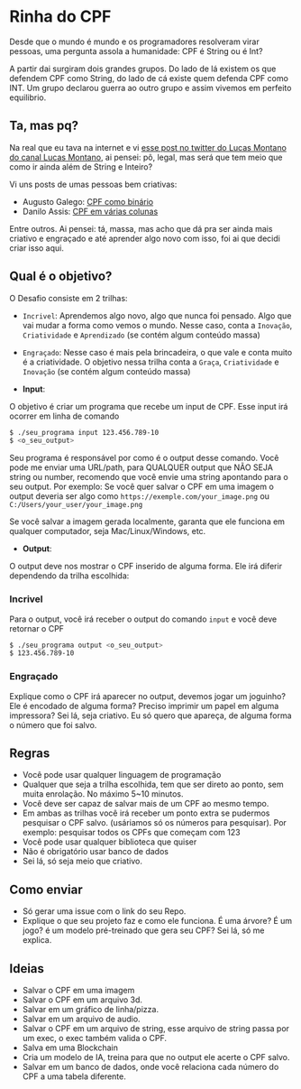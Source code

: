 # Rinha do CPF

Desde que o mundo é mundo e os programadores resolveram virar pessoas, uma pergunta assola a humanidade: CPF é String ou é Int?

A partir dai surgiram dois grandes grupos. Do lado de lá existem os que defendem CPF como String, do lado de cá existe quem defenda CPF como INT. Um grupo declarou guerra ao outro grupo e assim vivemos em perfeito equilibrio.

## Ta, mas pq?

Na real que eu tava na internet e vi [esse post no twitter do Lucas Montano do canal Lucas Montano](https://x.com/lucas_montano/status/1794337467598069977), ai pensei: pô, legal, mas será que tem meio que como ir ainda além de String e Inteiro?

Vi uns posts de umas pessoas bem criativas:

- Augusto Galego: [CPF como binário](https://x.com/RealGalego/status/1794374829468193222)
- Danilo Assis: [CPF em várias colunas](https://x.com/daniloab_/status/1794353293218722009)

Entre outros. Ai pensei: tá, massa, mas acho que dá pra ser ainda mais criativo e engraçado e até aprender algo novo com isso, foi ai que decidi criar isso aqui.

## Qual é o objetivo?

O Desafio consiste em 2 trilhas:

- `Incrivel`: Aprendemos algo novo, algo que nunca foi pensado. Algo que vai mudar a forma como vemos o mundo. Nesse caso, conta a `Inovação`, `Criatividade` e `Aprendizado` (se contém algum conteúdo massa)
- `Engraçado`: Nesse caso é mais pela brincadeira, o que vale e conta muito é a criatividade. O objetivo nessa trilha conta a `Graça`, `Criatividade` e `Inovação` (se contém algum conteúdo massa)

- **Input**:

O objetivo é criar um programa que recebe um input de CPF. Esse input irá ocorrer em linha de comando

```bash
$ ./seu_programa input 123.456.789-10
$ <o_seu_output>
```

Seu programa é responsável por como é o output desse comando. Você pode me enviar uma URL/path, para QUALQUER output que NÃO SEJA string ou number, recomendo que você envie uma string apontando para o seu output.
Por exemplo: Se você quer salvar o CPF em uma imagem o output deveria ser algo como
`https://exemple.com/your_image.png` ou `C:/Users/your_user/your_image.png`

Se você salvar a imagem gerada localmente, garanta que ele funciona em qualquer computador, seja Mac/Linux/Windows, etc.

- **Output**:

O output deve nos mostrar o CPF inserido de alguma forma. Ele irá diferir dependendo da trilha escolhida:

### Incrivel

Para o output, você irá receber o output do comando `input` e você deve retornar o CPF

```bash
$ ./seu_programa output <o_seu_output>
$ 123.456.789-10
```

### Engraçado

Explique como o CPF irá aparecer no output, devemos jogar um joguinho? Ele é encodado de alguma forma? Preciso imprimir um papel em alguma impressora? Sei lá, seja criativo. Eu só quero que apareça, de alguma forma o número que foi salvo.

## Regras

- Você pode usar qualquer linguagem de programação
- Qualquer que seja a trilha escolhida, tem que ser direto ao ponto, sem muita enrolação. No máximo 5~10 minutos.
- Você deve ser capaz de salvar mais de um CPF ao mesmo tempo.
- Em ambas as trilhas você irá receber um ponto extra se pudermos pesquisar o CPF salvo. (usáriamos só os números para pesquisar). Por exemplo: pesquisar todos os CPFs que começam com 123
- Você pode usar qualquer biblioteca que quiser
- Não é obrigatório usar banco de dados
- Sei lá, só seja meio que criativo.

## Como enviar

- Só gerar uma issue com o link do seu Repo.
- Explique o que seu projeto faz e como ele funciona. É uma árvore? É um jogo? é um modelo pré-treinado que gera seu CPF? Sei lá, só me explica.

## Ideias

- Salvar o CPF em uma imagem
- Salvar o CPF em um arquivo 3d.
- Salvar em um gráfico de linha/pizza.
- Salvar em um arquivo de audio.
- Salvar o CPF em um arquivo de string, esse arquivo de string passa por um exec, o exec também valida o CPF.
- Salva em uma Blockchain
- Cria um modelo de IA, treina para que no output ele acerte o CPF salvo.
- Salvar em um banco de dados, onde você relaciona cada número do CPF a uma tabela diferente.
